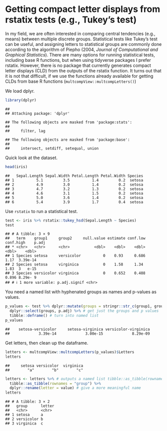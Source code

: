 Getting compact letter displays from rstatix tests (e.g., Tukey’s test)
================

In my field, we are often interested in comparing central tendencies
(e.g., means) between multiple discrete groups. Statistical tests like
Tukey’s test can be useful, and assigning letters to statistical groups
are commonly done according to the algorithm of Piepho (2004, *Journal
of Computational and Graphical Statistics*). There are many options for
running statistical tests, including base R functions, but when using
tidyverse packages I prefer rstatix. However, there is no package that
currently generates compact letter displays (CLD) from the outputs of
the rstatix function. It turns out that it is not that difficult, if we
use the functions already available for getting CLDs from base R
functions (`multcompView::multcompLetters()`)

We load dplyr.

``` r
library(dplyr)
```

    ## 
    ## Attaching package: 'dplyr'

    ## The following objects are masked from 'package:stats':
    ## 
    ##     filter, lag

    ## The following objects are masked from 'package:base':
    ## 
    ##     intersect, setdiff, setequal, union

Quick look at the dataset.

``` r
head(iris)
```

    ##   Sepal.Length Sepal.Width Petal.Length Petal.Width Species
    ## 1          5.1         3.5          1.4         0.2  setosa
    ## 2          4.9         3.0          1.4         0.2  setosa
    ## 3          4.7         3.2          1.3         0.2  setosa
    ## 4          4.6         3.1          1.5         0.2  setosa
    ## 5          5.0         3.6          1.4         0.2  setosa
    ## 6          5.4         3.9          1.7         0.4  setosa

Use `rstatix` to run a statistical test.

``` r
test <- iris %>% rstatix::tukey_hsd(Sepal.Length ~ Species)
test
```

    ## # A tibble: 3 × 9
    ##   term    group1     group2     null.value estimate conf.low conf.high    p.adj
    ## * <chr>   <chr>      <chr>           <dbl>    <dbl>    <dbl>     <dbl>    <dbl>
    ## 1 Species setosa     versicolor          0    0.93     0.686     1.17  3.39e-14
    ## 2 Species setosa     virginica           0    1.58     1.34      1.83  3   e-15
    ## 3 Species versicolor virginica           0    0.652    0.408     0.896 8.29e- 9
    ## # ℹ 1 more variable: p.adj.signif <chr>

You need a named list with hyphenated groups as names and p-values as
values.

``` r
p_values <- test %>% dplyr::mutate(groups = stringr::str_c(group1, group2, sep = "-")) %>% # concatenate group1 and group2 with hyphen
  dplyr::select(groups, p.adj) %>% # get just the groups and p values
  tibble::deframe() # turn into named list
p_values
```

    ##    setosa-versicolor     setosa-virginica versicolor-virginica 
    ##             3.39e-14             3.00e-15             8.29e-09

Get letters, then clean up the dataframe.

``` r
letters <- multcompView::multcompLetters(p_values)$Letters
letters
```

    ##     setosa versicolor  virginica 
    ##        "a"        "b"        "c"

``` r
letters <- letters %>% # outputs a named list tibble::as_tibble(rownames = "group") %>% # turn into tibble, keeping rownames 
  tibble::as_tibble(rownames = "group") %>%
  dplyr::rename(letter = value) # give a more meaningful name
letters
```

    ## # A tibble: 3 × 2
    ##   group      letter
    ##   <chr>      <chr> 
    ## 1 setosa     a     
    ## 2 versicolor b     
    ## 3 virginica  c
